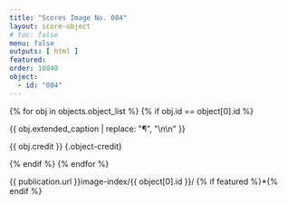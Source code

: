 ```yaml
---
title: "Scores Image No. 084"
layout: score-object
# toc: false
menu: false
outputs: [ html ]
featured: 
order: 10840
object:
  - id: "084"
---
```


{% for obj in objects.object_list %}
{% if obj.id == object[0].id %}

{{ obj.extended_caption | replace: "¶", "\n\n" }}

{{ obj.credit }} {.object-credit}

{% endif %}
{% endfor %}

<div class="object-credit object-url is-print-only">

{{ publication.url }}image-index/{{ object[0].id }}/ {% if featured %}*{% endif %}

</div>
